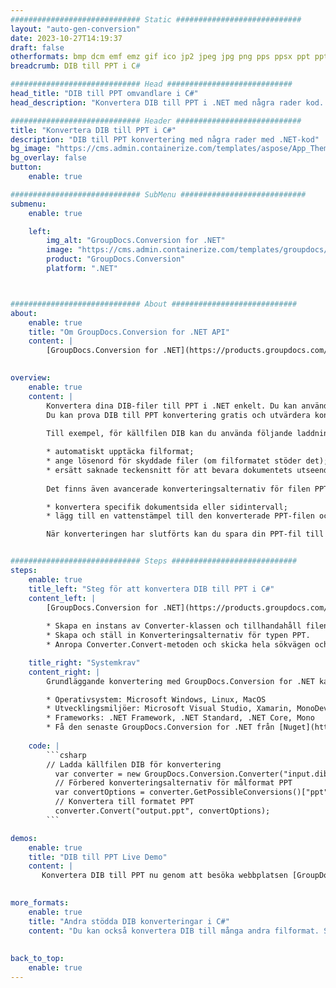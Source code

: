 ```yaml
---
############################# Static ############################
layout: "auto-gen-conversion"
date: 2023-10-27T14:19:37
draft: false
otherformats: bmp dcm emf emz gif ico jp2 jpeg jpg png pps ppsx ppt pptx psb psd svg svgz tga tif tiff webp wmf wmz
breadcrumb: DIB till PPT i C#

############################# Head ############################
head_title: "DIB till PPT omvandlare i C#"
head_description: "Konvertera DIB till PPT i .NET med några rader kod. Använd GroupDocs Document Conversion API för att konvertera över 160 filformat."

############################# Header ############################
title: "Konvertera DIB till PPT i C#"
description: "DIB till PPT konvertering med några rader med .NET-kod"
bg_image: "https://cms.admin.containerize.com/templates/aspose/App_Themes/V3/images/bg/header1.png"
bg_overlay: false
button:
    enable: true

############################# SubMenu ############################
submenu:
    enable: true

    left:
        img_alt: "GroupDocs.Conversion for .NET"
        image: "https://cms.admin.containerize.com/templates/groupdocs/images/product-logos/90x90-noborder/groupdocs-conversion-net.png"
        product: "GroupDocs.Conversion"
        platform: ".NET"



############################# About ############################
about:
    enable: true
    title: "Om GroupDocs.Conversion for .NET API"
    content: |
        [GroupDocs.Conversion for .NET](https://products.groupdocs.com/conversion/net/) kan användas för att konvertera Microsoft Word, Excel, PowerPoint, PDF, Visio och andra format. GroupDocs.Conversion är ett fristående API som är lämpligt för back-end och interna system där hög prestanda krävs. Det beror inte på någon programvara som Microsoft eller Open Office.
    

overview:
    enable: true
    content: |
        Konvertera dina DIB-filer till PPT i .NET enkelt. Du kan använda bara ett par C# kodrader i valfri plattform som du vill, som - Windows, Linux, macOS.
        Du kan prova DIB till PPT konvertering gratis och utvärdera konverteringsresultatens kvalitet. Tillsammans med enkla filkonverteringsscenarier kan du prova mer avancerade alternativ för att ladda källfilen DIB och för att spara resultatet PPT. 
        
        Till exempel, för källfilen DIB kan du använda följande laddningsalternativ:

        * automatiskt upptäcka filformat;
        * ange lösenord för skyddade filer (om filformatet stöder det);
        * ersätt saknade teckensnitt för att bevara dokumentets utseende.
        
        Det finns även avancerade konverteringsalternativ för filen PPT:

        * konvertera specifik dokumentsida eller sidintervall;
        * lägg till en vattenstämpel till den konverterade PPT-filen och många fler.

        När konverteringen har slutförts kan du spara din PPT-fil till den lokala filsökvägen eller någon tredje parts lagring som FTP, Amazon S3, Google Drive, Dropbox etc. Observera - för att konvertera DIB till {{ TO}} det finns inget behov av någon ytterligare programvara installerad - som MS Office, Open Office, Adobe Acrobat Reader etc.


############################# Steps ############################
steps:
    enable: true
    title_left: "Steg för att konvertera DIB till PPT i C#"
    content_left: |
        [GroupDocs.Conversion for .NET](https://products.groupdocs.com/conversion/net/) gör det enkelt för utvecklare att konvertera en DIB-fil till PPT med några rader kod.
        
        * Skapa en instans av Converter-klassen och tillhandahåll filen DIB med den fullständiga sökvägen
        * Skapa och ställ in Konverteringsalternativ för typen PPT.
        * Anropa Converter.Convert-metoden och skicka hela sökvägen och formatet (PPT) som en parameter

    title_right: "Systemkrav"
    content_right: |
        Grundläggande konvertering med GroupDocs.Conversion for .NET kan göras med bara några enkla steg. Våra API:er stöds på alla större plattformar och operativsystem. Innan du kör koden nedan, se till att du har följande förutsättningar installerade på ditt system.

        * Operativsystem: Microsoft Windows, Linux, MacOS
        * Utvecklingsmiljöer: Microsoft Visual Studio, Xamarin, MonoDevelop
        * Frameworks: .NET Framework, .NET Standard, .NET Core, Mono
        * Få den senaste GroupDocs.Conversion for .NET från [Nuget](https://www.nuget.org/packages/groupdocs.conversion)
         
    code: |
        ```csharp    
        // Ladda källfilen DIB för konvertering
          var converter = new GroupDocs.Conversion.Converter("input.dib");
          // Förbered konverteringsalternativ för målformat PPT
          var convertOptions = converter.GetPossibleConversions()["ppt"].ConvertOptions;
          // Konvertera till formatet PPT
          converter.Convert("output.ppt", convertOptions);
        ```

demos:
    enable: true
    title: "DIB till PPT Live Demo"
    content: |
       Konvertera DIB till PPT nu genom att besöka webbplatsen [GroupDocs.Conversion App](https://products.groupdocs.app/conversion/family). Onlinedemo har följande fördelar
          

more_formats:
    enable: true
    title: "Andra stödda DIB konverteringar i C#"
    content: "Du kan också konvertera DIB till många andra filformat. Se listan nedan."
       
       
back_to_top:
    enable: true
---
```


